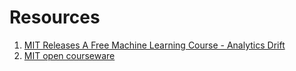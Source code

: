 # Resources
1. [MIT Releases A Free Machine Learning Course - Analytics Drift](https://www.analyticsdrift.com/mit-releases-a-free-machine-learning-course/)
2. [MIT open courseware](https://ocw.mit.edu/index.htm)
